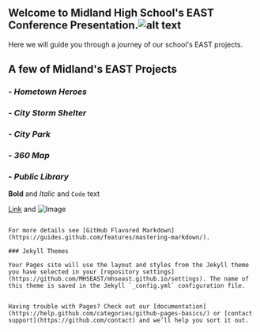 ## Welcome to Midland High School's EAST Conference Presentation.![alt text](https://s3.amazonaws.com/scschoolfiles/104/img_stkpic_z5tqdd_764x5000.jpg "Midland School logo")

Here we will guide you through a journey of our school's EAST projects.


## A few of Midland's EAST Projects


### - *Hometown Heroes*


### - *City Storm Shelter*


### - *City Park*


### - *360 Map*


### - *Public Library*


**Bold** and _Italic_ and `Code` text

[Link](url) and ![Image](src)
```

For more details see [GitHub Flavored Markdown](https://guides.github.com/features/mastering-markdown/).

### Jekyll Themes

Your Pages site will use the layout and styles from the Jekyll theme you have selected in your [repository settings](https://github.com/MHSEAST/mhseast.github.io/settings). The name of this theme is saved in the Jekyll `_config.yml` configuration file.


Having trouble with Pages? Check out our [documentation](https://help.github.com/categories/github-pages-basics/) or [contact support](https://github.com/contact) and we’ll help you sort it out.

